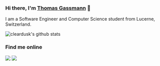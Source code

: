 ### Hi there, I'm [Thomas Gassmann](https://thomasgassmann.com/) 👋

I am a Software Engineer and Computer Science student from Lucerne, Switzerland.

![cleardusk's github stats](https://github-readme-stats.vercel.app/api?username=thomasgassmann&show_icons=true&count_private=true&hide=prs&theme=default_repocard)

### Find me online

[![](https://img.shields.io/badge/twitter-%231DA1F2.svg?&style=for-the-badge&logo=twitter&logoColor=white)](https://twitter.com/thomas_gassmann)
[![](https://img.shields.io/badge/linkedin-%230077B5.svg?&style=for-the-badge&logo=linkedin&logoColor=white)](https://www.linkedin.com/in/thomasgassmann)
